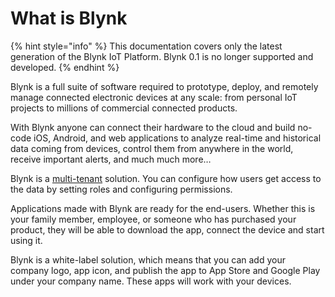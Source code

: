 # What is Blynk

{% hint style="info" %}
This documentation covers only the latest generation of the Blynk IoT Platform. Blynk 0.1 is no longer supported and developed.
{% endhint %}

Blynk is a full suite of software required to prototype, deploy, and remotely manage connected electronic devices at any scale: from personal IoT projects to millions of commercial connected products. 

With Blynk anyone can connect their hardware to the cloud and build no-code iOS, Android, and web applications to analyze real-time and historical data coming from devices, control them from anywhere in the world, receive important alerts, and much much more…

Blynk is a [multi-tenant](multi-tenant-tree-structure.md) solution. You can configure how users get access to the data by setting roles and configuring permissions.

Applications made with Blynk are ready for the end-users. Whether this is your family member, employee, or someone who has purchased your product, they will be able to download the app, connect the device and start using it. 

Blynk is a white-label solution, which means that you can add your company logo, app icon, and publish the app to App Store and Google Play under your company name. These apps will work with your devices. 

